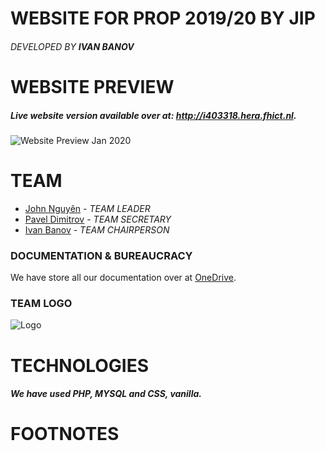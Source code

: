 # WEBSITE FOR PROP 2019/20 BY JIP
###### *DEVELOPED BY __IVAN BANOV__*

# WEBSITE PREVIEW
##### Live website version available over at: http://i403318.hera.fhict.nl.
![Website Preview Jan 2020](https://git.fhict.nl/I403318/propwebsite/raw/master/Website_Pic.png "Website Peview")

# TEAM
* [John Nguyên](https://git.fhict.nl/I390706) - *TEAM LEADER*
* [Pavel Dimitrov](https://git.fhict.nl/I406102) - *TEAM SECRETARY*
* [Ivan Banov](https://git.fhict.nl/I403318) - *TEAM CHAIRPERSON*

### DOCUMENTATION & BUREAUCRACY
We have store all our documentation over at [OneDrive](https://stichtingfontys-my.sharepoint.com/personal/403318_student_fontys_nl/_layouts/15/onedrive.aspx?id=%2Fpersonal%2F403318%5Fstudent%5Ffontys%5Fnl%2FDocuments%2FPROP).

### TEAM LOGO
![Logo](https://git.fhict.nl/I403318/propwebsite/raw/master/JIP_logo.png "Out Logo")

# TECHNOLOGIES
##### We have used PHP, MYSQL and CSS, vanilla.

# FOOTNOTES
